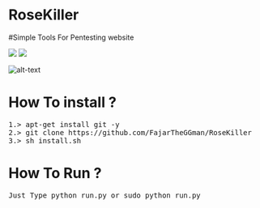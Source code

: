 # RoseKiller
#Simple Tools For Pentesting website

![](http://imgshields.io/badge/Version-1.0-green) ![](http://imgshields.io/badge/Python-3.1-yellow)

![alt-text](https://github.com/FajarTheGGman/RoseKiller/blob/master/.%2C/Capture.PNG)

# How To install ?
<pre>
1.> apt-get install git -y
2.> git clone https://github.com/FajarTheGGman/RoseKiller
3.> sh install.sh
</pre>

# How To Run ?
<pre>
Just Type python run.py or sudo python run.py
</pre>
